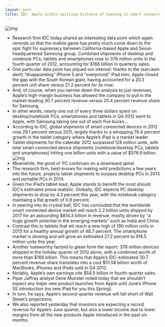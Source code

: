 ```yaml
---
layout: post
title: IDC- Apple within spitting distance of Samsung in smart connected devices
---
```

![img](http://media.idownloadblog.com/wp-content/uploads/2012/12/Apple-devices-001-iPad-iPhone-5-MacBook-Air1.jpg)
* Research firm IDC today shared an interesting data point which again reminds us that the mobile game has pretty much come down to the epic fight for supremacy between California-based Apple and Seoul-headquartered Samsung group. Combined shipments of desktop and notebook PCs, tablets and smartphones rose to 378 million units in the fourth quarter of 2012, accounting for $168 billion in quarterly sales.
* One particular data point has piqued our interest: thanks to the (sarcasm alert) “disappointing” iPhone 5 and “overpriced” iPad mini, Apple closed the gap with the South Korean giant, having accounted for a 20.3 percent unit share versus 21.2 percent for its rival.
* And, of course, when you narrow down the analysis to just revenues, Apple’s high-margin business has allowed the company to pull in the market-leading 30.7 percent revenue versus 20.4 percent revenue share for Samsung.
* In other words, nearly one out of every three dollars spent on desktop/notebook PCs, smartphones and tablets in Q4 2012 went to Apple, with Samsung taking one out of each five bucks…
* According to IDC, global shipments of smart connected devices in 2012 rose 29.1 percent versus 2011, largely thanks to a whopping 78.4 percent growth in the tablet category where Apple’s iPad is a market leader.
* Tablet shipments for the calendar 2012 surpassed 128 million units, with total smart connected device shipments (notebook/desktop PCs, tablets and smartphones) hitting one billion units with a value of $576.9 billion.
![img](http://media.idownloadblog.com/wp-content/uploads/2013/03/IDC-connected-mobile-devices.png)
* Meanwhile, the good ol’ PC continues on a downward spiral.
* The research firm, best-known for making wild predictions a few years into the future, projects tablet shipments to surpass desktop PCs in 2013 and portable PCs in 2014.
* Given the iPad’s tablet lead, Apple stands to benefit the most should IDC’s estimates prove realistic. Globally, IDC expects PC desktop shipments to drop by 4.3 percent this year, with the notebook category maintaing a flat growth of 0.9 percent.
* In peering into its crystal ball, IDC has concluded that the worldwide smart connected device market will reach 2.2 billion units shipped by 2017 for an astounding $814.3 billion in revenue, mostly driven by “a huge growth potential in the emerging markets” such as India and China.
* Contrast this to tablets that wil reach a new high of 190 million units in 2013 for a healthy annual growth of 48.7 percent. The smartphone market is slowing and will grow an estimated 27.2 percent to 918.5 million units this year.
* Another noteworthy factoid to glean form the report: 378 million devices shipped in the holiday quarter of 2012 alone, with a combined worth of more than $168 billion. This means that Apple’s IDC-estimated 30.7 percent revenue share translates into a cool $51.58 billion worth of MacBooks, iPhones and iPads sold in Q4 2012.
* Notably, Apple’s own earnings cite $54.5 billion in fourth-quarter sales.
* Piper Jaffray analyst Gene Munster noted today that we shouldn’t expect any major new product launches from Apple until June’s iPhone 5S introduction (no new iPad for you this Spring).
* In turn, he says, Apple’s second-quarter revenue will fall short of Wall Street’s projections.
* We also reported yesterday that investors are expecting a record revenue for Apple’s June quarter, but also a lower income due to lower margins from all the new products Apple introduced in the past six months.

